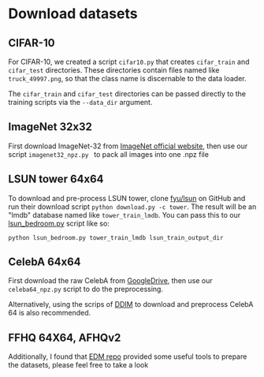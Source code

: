 # Download datasets


## CIFAR-10

For CIFAR-10, we created a script `cifar10.py` that creates `cifar_train` and `cifar_test` directories. These directories contain files named like `truck_49997.png`, so that the class name is discernable to the data loader.

The `cifar_train` and `cifar_test` directories can be passed directly to the training scripts via the `--data_dir` argument.


## ImageNet 32x32
First download ImageNet-32 from [ImageNet official website](https://image-net.org/download.php), then use our script `imagenet32_npz.py ` to pack all images into one .npz file


## LSUN tower 64x64

To download and pre-process LSUN tower, clone [fyu/lsun](https://github.com/fyu/lsun) on GitHub and run their download script `python download.py -c tower`. The result will be an "lmdb" database named like `tower_train_lmdb`. You can pass this to our [lsun_bedroom.py](lsun_bedroom.py) script like so:

```
python lsun_bedroom.py tower_train_lmdb lsun_train_output_dir
```


## CelebA 64x64
First download the raw CelebA from [GoogleDrive](https://drive.google.com/drive/folders/0B7EVK8r0v71pTUZsaXdaSnZBZzg?resourcekey=0-rJlzl934LzC-Xp28GeIBzQ), then use our `celeba64_npz.py` script to do the preprocessing.

Alternatively, using the scrips of [DDIM](https://github.com/ermongroup/ddim/blob/main/datasets/celeba.py) to download and preprocess CelebA 64 is also recommended.


## FFHQ 64X64, AFHQv2
Additionally, I found that [EDM repo](https://github.com/NVlabs/edm) provided some useful tools to prepare the datasets, please feel free to take a look
